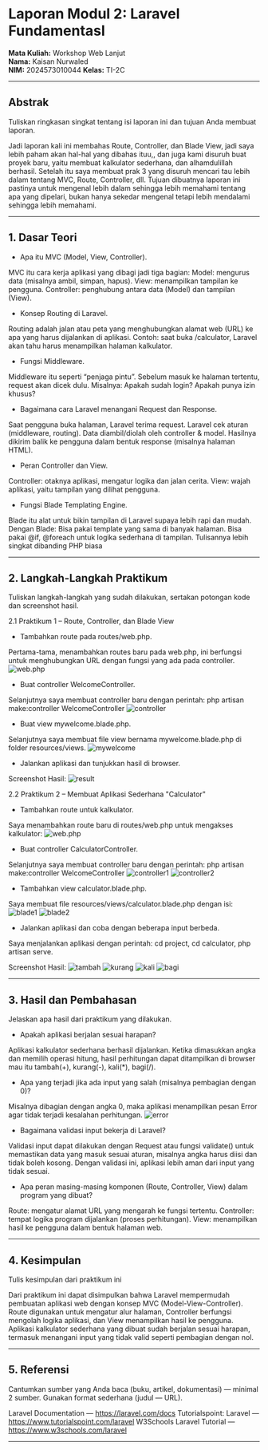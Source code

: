 # Laporan Modul 2: Laravel Fundamentasl
**Mata Kuliah:** Workshop Web Lanjut   
**Nama:** Kaisan Nurwaled  
**NIM:** 2024573010044
**Kelas:** TI-2C

---

## Abstrak 
Tuliskan ringkasan singkat tentang isi laporan ini dan tujuan Anda membuat laporan.

Jadi laporan kali ini membahas Route, Controller, dan Blade View, jadi saya lebih paham akan hal-hal yang dibahas ituu,, dan juga kami disuruh buat proyek baru, yaitu membuat kalkulator sederhana, dan alhamdulillah berhasil. Setelah itu saya membuat prak 3 yang disuruh mencari tau lebih dalam tentang MVC, Route, Controller, dll. Tujuan dibuatnya laporan ini pastinya untuk mengenal lebih dalam sehingga lebih memahami tentang apa yang dipelari, bukan hanya sekedar mengenal tetapi lebih mendalami sehingga lebih memahami.


---

## 1. Dasar Teori
- Apa itu MVC (Model, View, Controller).

MVC itu cara kerja aplikasi yang dibagi jadi tiga bagian:
Model: mengurus data (misalnya ambil, simpan, hapus).
View: menampilkan tampilan ke pengguna.
Controller: penghubung antara data (Model) dan tampilan (View).


- Konsep Routing di Laravel.

Routing adalah jalan atau peta yang menghubungkan alamat web (URL) ke apa yang harus dijalankan di aplikasi.
Contoh: saat buka /calculator, Laravel akan tahu harus menampilkan halaman kalkulator.


- Fungsi Middleware.

Middleware itu seperti “penjaga pintu”.
Sebelum masuk ke halaman tertentu, request akan dicek dulu. Misalnya:
Apakah sudah login?
Apakah punya izin khusus?


- Bagaimana cara Laravel menangani Request dan Response.

Saat pengguna buka halaman, Laravel terima request.
Laravel cek aturan (middleware, routing).
Data diambil/diolah oleh controller & model.
Hasilnya dikirim balik ke pengguna dalam bentuk response (misalnya halaman HTML).
- Peran Controller dan View.

Controller: otaknya aplikasi, mengatur logika dan jalan cerita.
View: wajah aplikasi, yaitu tampilan yang dilihat pengguna.


- Fungsi Blade Templating Engine.

Blade itu alat untuk bikin tampilan di Laravel supaya lebih rapi dan mudah.
Dengan Blade:
Bisa pakai template yang sama di banyak halaman.
Bisa pakai @if, @foreach untuk logika sederhana di tampilan.
Tulisannya lebih singkat dibanding PHP biasa


---

## 2. Langkah-Langkah Praktikum
Tuliskan langkah-langkah yang sudah dilakukan, sertakan potongan kode dan screenshot hasil.

2.1 Praktikum 1 – Route, Controller, dan Blade View

- Tambahkan route pada routes/web.php.

Pertama-tama, menambahkan routes baru pada web.php, ini berfungsi untuk menghubungkan URL dengan fungsi yang ada pada controller.
![web.php](gambar/web.php.png)


- Buat controller WelcomeController.

Selanjutnya saya membuat controller baru dengan perintah: php artisan make:controller WelcomeController
![controller](gambar/controller.png)


- Buat view mywelcome.blade.php.

Selanjutnya saya membuat file view bernama mywelcome.blade.php di folder resources/views.
![mywelcome](gambar/mywelcome.png)


- Jalankan aplikasi dan tunjukkan hasil di browser.

Screenshot Hasil:
![result](gambar/result.jpeg)



2.2 Praktikum 2 – Membuat Aplikasi Sederhana "Calculator"

- Tambahkan route untuk kalkulator.

Saya menambahkan route baru di routes/web.php untuk mengakses kalkulator:
![web.php](gambar/webk.png)


- Buat controller CalculatorController.

Selanjutnya saya membuat controller baru dengan perintah: php artisan make:controller WelcomeController
![controller1](gambar/controller1.png) 
![controller2](gambar/controller2.png)

- Tambahkan view calculator.blade.php.

Saya membuat file resources/views/calculator.blade.php dengan isi:
![blade1](gambar/blade1.png) 
![blade2](gambar/blade2.png)

- Jalankan aplikasi dan coba dengan beberapa input berbeda.

Saya menjalankan aplikasi dengan perintah: cd project, cd calculator, php artisan serve.

Screenshot Hasil:
![tambah](gambar/tambah.png) 
![kurang](gambar/kurang.png)
![kali](gambar/kali.png) 
![bagi](gambar/bagi.png)


---



## 3. Hasil dan Pembahasan
Jelaskan apa hasil dari praktikum yang dilakukan.

- Apakah aplikasi berjalan sesuai harapan?

Aplikasi kalkulator sederhana berhasil dijalankan. Ketika dimasukkan angka dan memilih operasi hitung, hasil perhitungan dapat ditampilkan di browser mau itu tambah(+), kurang(-), kali(*), bagi(/).


- Apa yang terjadi jika ada input yang salah (misalnya pembagian dengan 0)?

Misalnya dibagian dengan angka 0, maka aplikasi menampilkan pesan Error agar tidak terjadi kesalahan perhitungan.
![error](gambar/error.png)


- Bagaimana validasi input bekerja di Laravel?

Validasi input dapat dilakukan dengan Request atau fungsi validate() untuk memastikan data yang masuk sesuai aturan, misalnya angka harus diisi dan tidak boleh kosong. Dengan validasi ini, aplikasi lebih aman dari input yang tidak sesuai.


- Apa peran masing-masing komponen (Route, Controller, View) dalam program yang dibuat?

Route: mengatur alamat URL yang mengarah ke fungsi tertentu.
Controller: tempat logika program dijalankan (proses perhitungan).
View: menampilkan hasil ke pengguna dalam bentuk halaman web.


---

## 4. Kesimpulan

Tulis kesimpulan dari praktikum ini

Dari praktikum ini dapat disimpulkan bahwa Laravel mempermudah pembuatan aplikasi web dengan konsep MVC (Model-View-Controller). Route digunakan untuk mengatur alur halaman, Controller berfungsi mengolah logika aplikasi, dan View menampilkan hasil ke pengguna. Aplikasi kalkulator sederhana yang dibuat sudah berjalan sesuai harapan, termasuk menangani input yang tidak valid seperti pembagian dengan nol.

---

## 5. Referensi
Cantumkan sumber yang Anda baca (buku, artikel, dokumentasi) — minimal 2 sumber. Gunakan format sederhana (judul — URL).

Laravel Documentation — https://laravel.com/docs
Tutorialspoint: Laravel — https://www.tutorialspoint.com/laravel
W3Schools Laravel Tutorial — https://www.w3schools.com/laravel


---